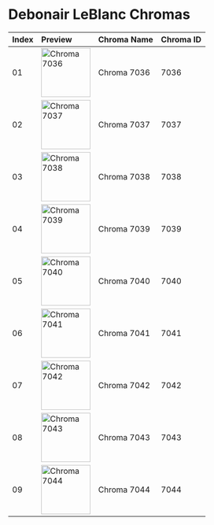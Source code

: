 # Debonair LeBlanc Chromas

| Index | Preview | Chroma Name | Chroma ID |
|:---|:---|:---|:---|
| 01 | <img src='https://raw.communitydragon.org/latest/plugins/rcp-be-lol-game-data/global/default/v1/champion-chroma-images/7/7036.png' alt='Chroma 7036' width='100'> | Chroma 7036 | 7036 |
| 02 | <img src='https://raw.communitydragon.org/latest/plugins/rcp-be-lol-game-data/global/default/v1/champion-chroma-images/7/7037.png' alt='Chroma 7037' width='100'> | Chroma 7037 | 7037 |
| 03 | <img src='https://raw.communitydragon.org/latest/plugins/rcp-be-lol-game-data/global/default/v1/champion-chroma-images/7/7038.png' alt='Chroma 7038' width='100'> | Chroma 7038 | 7038 |
| 04 | <img src='https://raw.communitydragon.org/latest/plugins/rcp-be-lol-game-data/global/default/v1/champion-chroma-images/7/7039.png' alt='Chroma 7039' width='100'> | Chroma 7039 | 7039 |
| 05 | <img src='https://raw.communitydragon.org/latest/plugins/rcp-be-lol-game-data/global/default/v1/champion-chroma-images/7/7040.png' alt='Chroma 7040' width='100'> | Chroma 7040 | 7040 |
| 06 | <img src='https://raw.communitydragon.org/latest/plugins/rcp-be-lol-game-data/global/default/v1/champion-chroma-images/7/7041.png' alt='Chroma 7041' width='100'> | Chroma 7041 | 7041 |
| 07 | <img src='https://raw.communitydragon.org/latest/plugins/rcp-be-lol-game-data/global/default/v1/champion-chroma-images/7/7042.png' alt='Chroma 7042' width='100'> | Chroma 7042 | 7042 |
| 08 | <img src='https://raw.communitydragon.org/latest/plugins/rcp-be-lol-game-data/global/default/v1/champion-chroma-images/7/7043.png' alt='Chroma 7043' width='100'> | Chroma 7043 | 7043 |
| 09 | <img src='https://raw.communitydragon.org/latest/plugins/rcp-be-lol-game-data/global/default/v1/champion-chroma-images/7/7044.png' alt='Chroma 7044' width='100'> | Chroma 7044 | 7044 |
